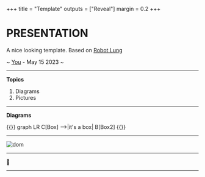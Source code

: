 +++
title = "Template"
outputs = ["Reveal"]
margin = 0.2
+++

# PRESENTATION

A nice looking template. Based on [Robot Lung](https://github.com/dzello/revealjs-themes/blob/master/robot-lung.html)

~ [You](mailto:foo@bar.com) - May 15 2023 ~

---

**Topics**

1. Diagrams
1. Pictures

---

**Diagrams**

{{<mermaid>}}
graph LR
  C[Box] -->|it's a box| B[Box2]
{{</mermaid>}}

---

![dom](dom.png)

---

😬

---
